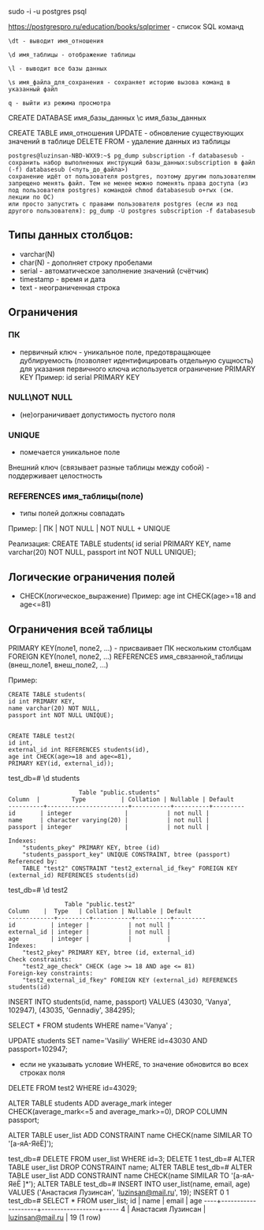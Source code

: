 sudo -i -u postgres
psql

https://postgrespro.ru/education/books/sqlprimer - список SQL команд



    \dt - выводит имя_отношения

    \d имя_таблицы - отображение таблицы

    \l - выводит все базы данных

    \s имя_файла_для_сохранения - сохраняет историю вызова команд в указанный файл

    q - выйти из режима просмотра

CREATE DATABASE имя_базы_данных
\c имя_базы_данных

CREATE TABLE имя_отношения
UPDATE - обновление существующих значений в таблице
DELETE FROM - удаление данных из таблицы

    postgres@luzinsan-NBD-WXX9:~$ pg_dump subscription -f databasesub - сохранить набор выполненных инструкций базы_данных:subscription в файл (-f) databasesub (<путь_до_файла>)
    сохранение идёт от пользователя postgres, поэтому другим пользователям запрещено менять файл. Тем не менее можно поменять права доступа (из под пользователя postgres) командой chmod databasesub o+rwx (см. лекции по ОС)
    или просто запустить с правами пользователя postgres (если из под другого пользователя): pg_dump -U postgres subscription -f databasesub


## Типы данных столбцов:
- varchar(N)
- char(N) - дополняет строку пробелами
- serial - автоматическое заполнение значений (счётчик)
- timestamp - время и дата
- text - неограниченная строка

## Ограничения
### ПК
- первичный ключ - уникальное поле, предотвращающее дублируемость (позволяет идентифицировать отдельную сущность)
для указания первичного ключа используется ограничение PRIMARY KEY
Пример:
id serial PRIMARY KEY

### NULL\NOT NULL
- (не)ограничивает допустимость пустого поля

### UNIQUE
- помечается уникальное поле


Внешний ключ (связывает разные таблицы между собой) - поддерживает целостность
### REFERENCES имя_таблицы(поле)
- типы полей должны совпадать

Пример:
| ПК
| NOT NULL
| NOT NULL + UNIQUE

Реализация:
CREATE TABLE students(
id serial PRIMARY KEY,
name varchar(20) NOT NULL,
passport int NOT NULL UNIQUE);

## Логические ограничения полей
- CHECK(логическое_выражение)
Пример:
age int CHECK(age>=18 and age<=81)

## Ограничения всей таблицы
PRIMARY KEY(поле1, поле2, ...) - присваивает ПК нескольким столбцам
FOREIGN KEY(поле1, поле2, ...) REFERENCES имя_связанной_таблицы (внеш_поле1, внеш_поле2, ...)

Пример:

    CREATE TABLE students(
    id int PRIMARY KEY,
    name varchar(20) NOT NULL,
    passport int NOT NULL UNIQUE);


    CREATE TABLE test2(
    id int,
    external_id int REFERENCES students(id),
    age int CHECK(age>=18 and age<=81),
    PRIMARY KEY(id, external_id));

test_db=# \d students

                        Table "public.students"
    Column  |         Type          | Collation | Nullable | Default
    ----------+-----------------------+-----------+----------+---------
    id       | integer               |           | not null |
    name     | character varying(20) |           | not null |
    passport | integer               |           | not null |

    Indexes:
        "students_pkey" PRIMARY KEY, btree (id)
        "students_passport_key" UNIQUE CONSTRAINT, btree (passport)
    Referenced by:
        TABLE "test2" CONSTRAINT "test2_external_id_fkey" FOREIGN KEY (external_id) REFERENCES students(id)

test_db=# \d test2

                    Table "public.test2"
    Column    |  Type   | Collation | Nullable | Default
    -------------+---------+-----------+----------+---------
    id          | integer |           | not null |
    external_id | integer |           | not null |
    age         | integer |           |          |
    Indexes:
        "test2_pkey" PRIMARY KEY, btree (id, external_id)
    Check constraints:
        "test2_age_check" CHECK (age >= 18 AND age <= 81)
    Foreign-key constraints:
        "test2_external_id_fkey" FOREIGN KEY (external_id) REFERENCES students(id)


INSERT INTO students(id, name, passport) VALUES (43030, 'Vanya', 102947), (43035, 'Gennadiy', 384295);


SELECT *
FROM students
WHERE name='Vanya'
;


UPDATE students
SET name='Vasiliy'
WHERE id=43030 AND passport=102947;

- если не указывать условие WHERE, то значение обновится во всех строках поля

DELETE
FROM test2
WHERE id=43029;

ALTER TABLE students
ADD average_mark integer CHECK(average_mark<=5 and average_mark>=0),
DROP COLUMN passport;

ALTER TABLE user_list
ADD CONSTRAINT name CHECK(name SIMILAR TO '[а-яА-ЯёЁ]');

test_db=# DELETE
FROM user_list
WHERE id=3;
DELETE 1
test_db=# ALTER TABLE user_list                                                             DROP CONSTRAINT name;
ALTER TABLE
test_db=# ALTER TABLE user_list                                                             ADD CONSTRAINT name CHECK(name SIMILAR TO '[а-яА-ЯёЁ ]*');
ALTER TABLE
test_db=# INSERT INTO user_list(name, email, age) VALUES ('Анастасия Лузинсан', 'luzinsan@mail.ru', 19);
INSERT 0 1
test_db=# SELECT *                                                                          FROM user_list;
 id |        name        |      email       | age
----+--------------------+------------------+-----
  4 | Анастасия Лузинсан | luzinsan@mail.ru |  19
(1 row)







